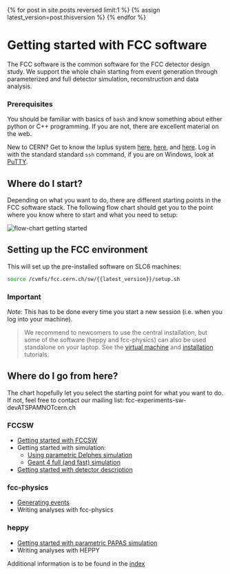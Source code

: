 {% for post in site.posts reversed limit:1 %}
{% assign latest_version=post.thisversion %}
{% endfor %}

# Getting started with FCC software

The FCC software is the common software for the FCC detector design study. We support the whole chain starting
from event generation through parameterized and full detector simulation, reconstruction and data analysis.

<div class="panel panel-info">
    <div class="panel-heading"><h3 class="panel-title">
        <span class="glyphicon glyphicon-info-sign" aria-hidden="true"> </span>
        Prerequisites
    </h3></div>
    <div class="panel-body">
     <p>You should be familiar with basics of <code class="highlighter-rouge">bash</code> and know something about either python or C++ programming. If you are not, there are excellent material on the web.</p>
     <p>New to CERN? Get to know the lxplus system <a href="http://information-technology.web.cern.ch/book/lxplus-service/lxplus-guide/lxplus-aliases">here</a>, <a href="http://information-technology.web.cern.ch/services/lxplus-service">here</a>, and <a href="https://twiki.cern.ch/twiki/bin/view/LHCb/RemoteLxplusConsoleHowTo">here</a>. Log in with the standard standard <code class="highlighter-rouge">ssh</code> command, if you are on Windows, look at <a href="http://www.chiark.greenend.org.uk/~sgtatham/putty/download.html">PuTTY</a>.  </p>
    </div>
</div>

## Where do I start?

Depending on what you want to do, there are different starting points in the FCC software stack. The following flow
chart should get you to the point where you know where to start and what you need to setup:

![flow-chart getting started](./FccSoftwareGettingStarted/flow_chart_starting.png)

## Setting up the FCC environment

This will set up the pre-installed software on SLC6 machines:

```bash
source /cvmfs/fcc.cern.ch/sw/{{latest_version}}/setup.sh
```

<div class="panel panel-info">
    <div class="panel-heading"><h3 class="panel-title">
        <span class="glyphicon glyphicon-info-sign" aria-hidden="true"> </span>
        Important
    </h3></div>
    <div class="panel-body">
    <em>Note</em>: This has to  be done every time you start a new session (i.e. when you log into your machine).
    </div>
</div>

> We recommend to newcomers to use the central installation, but some of the software (heppy and fcc-physics)
> can also be used standalone on your laptop. See the  [virtual machine](./FccVirtualMachine) and
> [installation](./installing-fcc.md) tutorials.

## Where do I go from here?

The chart hopefully let you select the starting point for what you want to do. If not, feel free to contact our
mailing list: fcc-experiments-sw-devATSPAMNOTcern.ch

### FCCSW

- [Getting started with FCCSW](./FccSoftwareFramework.md)
- Getting started with simulation:
    - [Using parametric Delphes simulation](./FccPythiaDelphes.md)
    - [Geant 4 full (and fast) simulation](https://github.com/HEP-FCC/FCCSW/tree/master/Sim/doc/README.md)
- [Getting started with detector description](https://github.com/HEP-FCC/FCCSW/tree/master/Detector/doc/DD4hepInFCCSW.md)

### fcc-physics

- [Generating events](FccSoftwareGettingStartedFastSim.md)
- Writing analyses with fcc-physics

### heppy

- [Getting started with parametric PAPAS simulation](FccSoftwareGettingStartedFastSim.md)
- Writing analyses with HEPPY

Additional information is to be found in the [index](README.md)
